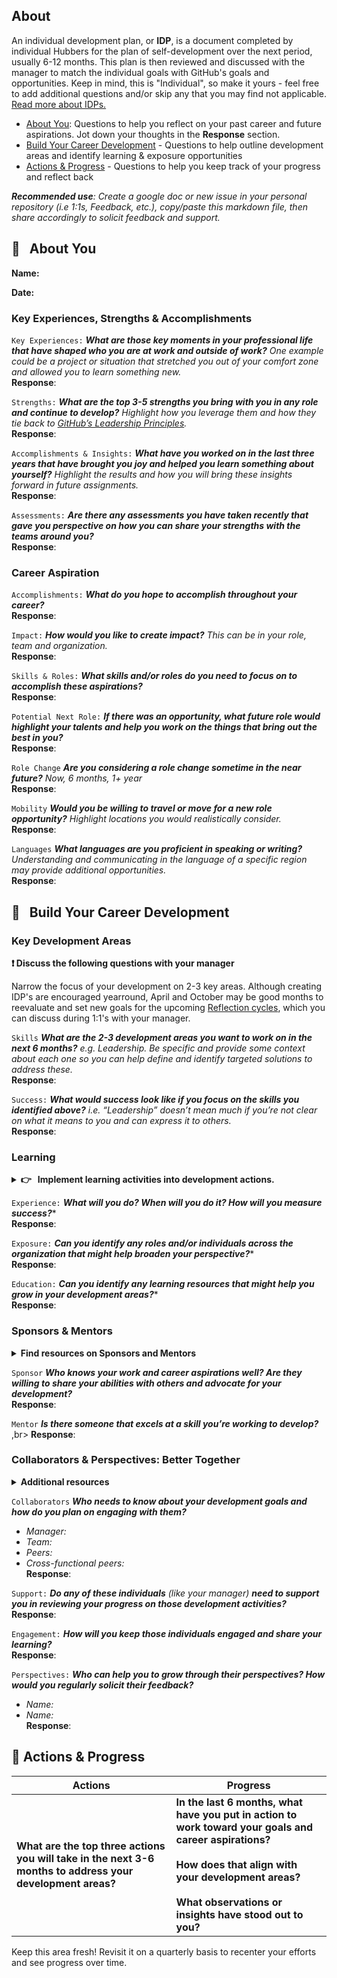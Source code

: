 ## About

An individual development plan, or **IDP**, is a document completed by individual Hubbers for the plan of self-development over the next period, usually 6-12 months. This plan is then reviewed and discussed with the manager to match the individual goals with GitHub's goals and opportunities. Keep in mind, this is "Individual", so make it yours - feel free to add additional questions and/or skip any that you may find not applicable. [Read more about IDPs.](https://www.thebalancecareers.com/individual-development-plans-employee-2276079)

- [About You](#bust_in_silhouette--about-you): Questions to help you reflect on your past career and future aspirations. Jot down your thoughts in the **Response** section.
- [Build Your Career Development](#busts_in_silhouette--build-your-career-development) - Questions to help outline development areas and identify learning & exposure opportunities
- [Actions & Progress](#dart-actions--progress) - Questions to help you keep track of your progress and reflect back

_**Recommended use**: Create a google doc or new issue in your personal repository (i.e 1:1s, Feedback, etc.), copy/paste this markdown file, then share accordingly to solicit feedback and support._

## :bust_in_silhouette: &nbsp; About You

**Name:**

**Date:**

### Key Experiences, Strengths & Accomplishments

```Key Experiences:``` _**What are those key moments in your professional life that have shaped who you are at work and outside of work?**_ _One example could be a project or situation that stretched you out of your comfort zone and allowed you to learn something new._ <br>
**Response**:

```Strengths:``` _**What are the top 3-5 strengths you bring with you in any role and continue to develop?**_ _Highlight how you leverage them and how they tie back to [GitHub’s Leadership Principles](https://thehub.github.com/github/#leadership-principles)._ <br>
**Response**:

```Accomplishments & Insights:``` _**What have you worked on in the last three years that have brought you joy and helped you learn something about yourself?**_ _Highlight the results and how you will bring these insights forward in future assignments._ <br>
**Response**:

```Assessments:``` _**Are there any assessments you have taken recently that gave you perspective on how you can share your strengths with the teams around you?**_ <br>
**Response**:

### Career Aspiration

```Accomplishments:``` _**What do you hope to accomplish throughout your career?**_ <br>
**Response**:

```Impact:``` _**How would you like to create impact?**_ _This can be in your role, team and organization._ <br>
**Response**:

```Skills & Roles:``` _**What skills and/or roles do you need to focus on to accomplish these aspirations?**_ <br>
**Response**:

```Potential Next Role:``` **_If there was an opportunity, what future role would highlight your talents and help you work on the things that bring out the best in you?_** <br>
**Response**:

```Role Change``` **_Are you considering a role change sometime in the near future?_** *Now, 6 months, 1+ year* <br>
**Response**:

```Mobility``` **_Would you be willing to travel or move for a new role opportunity?_** _Highlight locations you would realistically consider._ <br>
**Response**:

```Languages``` **_What languages are you proficient in speaking or writing?_** _Understanding and communicating in the language of a specific region may provide additional opportunities._ <br>
**Response**:

## :busts_in_silhouette: &nbsp; Build Your Career Development

### Key Development Areas

**:exclamation: Discuss the following questions with your manager**

Narrow the focus of your development on 2-3 key areas. Although creating IDP's are encouraged yearround, April and October may be good months to reevaluate and set new goals for the upcoming [Reflection cycles](https://thehub.github.com/hr/total-rewards/reflection-and-rewards-cycle/), which you can discuss during 1:1's with your manager.

```Skills``` _**What are the 2-3 development areas you want to work on in the next 6 months?**_ _e.g. Leadership._ _Be specific and provide some context about each one so you can help define and identify targeted solutions to address these._ <br>
**Response**:

```Success:``` _**What would success look like if you focus on the skills you identified above?**_ _i.e. *“Leadership”* doesn’t mean much if you’re not clear on what it means to you and can express it to others._ <br>
**Response**:

### Learning

<details><summary><strong>👉 &nbsp; Implement learning activities into development actions.</strong></summary> <br>

[**70/20/10 Learning Model**](https://github.com/github/career-development/blob/main/learning-model.md)

**Experience:** Learning on the job can be stretch assignments, or simply taking on opportunities outside of your current role responsibilities.<br><br>
**Exposure:** Finding and learning from others in or outside of GitHub who have gained capabilities you want to develop can give you insight into how to develop in these areas.<br><br>
**Education:** All full-time Hubbers have access to our [L&D Benefit](https://thehub.github.com/learning/) ($2k annually) to help you identify and obtain materials you need to learn and grow. To help you get started, try searching in [Degreed](https://github.okta.com/home/degreed/0oa1bnftownCEN91H1d8/aln169017qzdlw9zN1d8?fromHome=true) or [MS Library](https://microsoft.sharepoint.com/sites/mslibrary) and [MS Learning](https://microsoft.sharepoint.com/sites/infopedia) to find tools & resources (many are free!) that can help you on your learning journey.

Want to highlight your learning and skills by helping others? [Create learning pathways](https://thehub.github.com/learning/degreed-learning-guide/) in Degreed.

</details>

```Experience:``` _**What will you do? When will you do it? How will you measure success?**_* <br>
**Response**:

```Exposure:``` _**Can you identify any roles and/or individuals across the organization that might help broaden your perspective?**_* <br>
**Response**:

```Education:``` _**Can you identify any learning resources that might help you grow in your development areas?**_* <br>
**Response**:

### Sponsors & Mentors

<details><summary><strong>Find resources on Sponsors and Mentors</strong></summary>

- Check out GitHub’s [Mentoring & Coaching Opportunities](https://github.com/github/career-development/blob/main/learning-resources/mentoring-and-coaching/mentoring-at-github.md) to learn more.
- Learn more about the difference between [mentors and sponsors](https://microsoft.sharepoint.com/sites/mslibrary/KeyTopics/Pages/Research/TLI%20Signals_Mentors%20and%20Sponsors.pdf#search=finding%20sponsor). 
- [How to Find the Person Who Can Help You Get Ahead at Work](https://www.getabstract.com/en/summary/how-to-find-the-person-who-can-help-you-get-ahead-at-work/35674?u=microsoft)

</details>

```Sponsor``` **_Who knows your work and career aspirations well? Are they willing to share your abilities with others and advocate for your development?_** <br>
**Response**:

```Mentor``` **_Is there someone that excels at a skill you’re working to develop?_** ,br>
**Response**:

### Collaborators & Perspectives: Better Together

<details><summary><strong>Additional resources</strong></summary>
  
- [Thanks for the Feedback](https://www.getabstract.com/en/summary/thanks-for-the-feedback/21213?u=microsoft)
- [Leadership Blindspots](https://www.getabstract.com/en/summary/leadership-blindspots/22046?u=microsoft) 

</details>

```Collaborators``` **_Who needs to know about your development goals and how do you plan on engaging with them?_** 
- _Manager:_
- _Team:_
- _Peers:_
- _Cross-functional peers:_  <br>
**Response**:

```Support:``` **_Do any of these individuals_** _(like your manager)_ **_need to support you in reviewing your progress on those development activities?_** <br>
**Response**:

```Engagement:``` **_How will you keep those individuals engaged and share your learning?_** <br>
**Response**:

```Perspectives:``` **_Who can help you to grow through their perspectives? How would you regularly solicit their feedback?_** <br>
- _Name:_
- _Name:_ <br>
**Response**:

## :dart: Actions & Progress

|Actions|Progress|
|-|-|
|**What are the top three actions you will take in the next 3-6 months to address your development areas?**| **In the last 6 months, what have you put in action to work toward your goals and career aspirations? <br><br> How does that align with your development areas? <br><br> What observations or insights have stood out to you?**|

Keep this area fresh! Revisit it on a quarterly basis to recenter your efforts and see progress over time.
